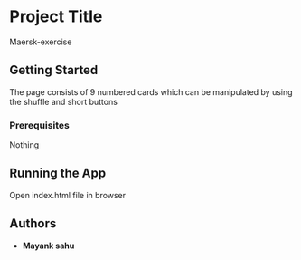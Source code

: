 
# Project Title

Maersk-exercise

## Getting Started

The page consists of 9 numbered cards which can be manipulated by using the shuffle and short buttons

### Prerequisites

Nothing


## Running the App

Open index.html file in browser

## Authors

* **Mayank sahu** 
